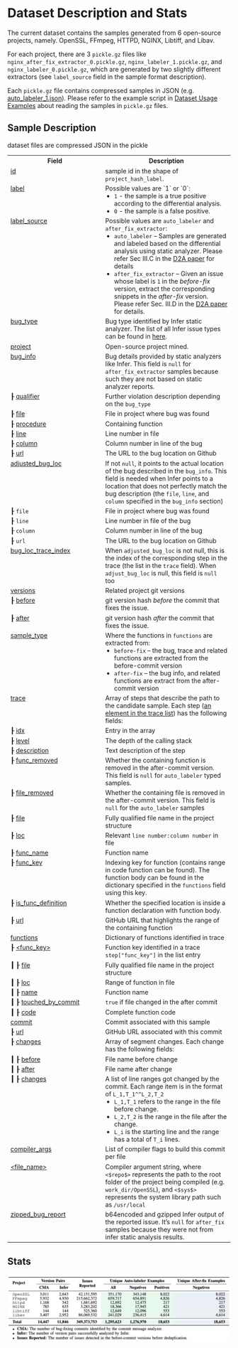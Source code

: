 # Dataset Description and Stats

The current dataset contains the samples generated from 6 open-source projects, namely. OpenSSL, FFmpeg, HTTPD, NGINX, Libtiff, and Libav. 

For each project, there are 3 `pickle.gz` files like `nginx_after_fix_extractor_0.pickle.gz`, `nginx_labeler_1.pickle.gz`, and `nginx_labeler_0.pickle.gz`, which are generated by two slightly different extractors (see `label_source` field in the sample format description).

Each `pickle.gz` file contains compressed samples in JSON (e.g. [auto_labeler_1.json](samples/auto_labeler_1.json)). Please refer to the example script in [Dataset Usage Examples](dataset_usage.md) about reading the samples in `pickle.gz` files.

## Sample Description

 dataset files are compressed JSON in the pickle

<table>
    <tr>
      <th width="200px">Field</th>
      <th>Description</th>
    </tr>
    <!-- row -->
    <tr>
      <td style="vertical-align:top"> <a href="samples/auto_labeler_1.json#L2" target="_blank">id</a> </td>
      <td> sample id in the shape of <code>project_hash_label</code>. </td>
    </tr>
    <tr>
      <td style="vertical-align:top"> <a href="samples/auto_labeler_1.json#L3" target="_blank">label</a> </td>
      <td> Possible values are `1` or `0`:
        <ul style="margin-left: 5px; margin-top: 0px; margin-bottom: 0px; padding-left: 15px;">
            <li> <code>1</code> - the sample is a true positive according to the differential analysis.</li>
            <li> <code>0</code> - the sample is a false positive. </li>
        </ul>
      </td>
    </tr>
    <!-- row -->
    <tr>
      <td style="vertical-align:top"> <a href="samples/auto_labeler_1.json#L4" target="_blank">label_source</a> </td>
      <td> Possible values are <code>auto_labeler</code> and <code>after_fix_extractor</code>:
          <ul style="margin-left: 5px; margin-top: 0px; margin-bottom: 0px; padding-left: 15px;">
              <li><code>auto_labeler</code> – Samples are generated and labeled based on the differential analysis using static analyzer. Please refer Sec III.C in the <a href="https://arxiv.org/abs/2102.07995"  target="_blank">D2A paper</a> for details</li>
              <li><code>after_fix_extractor</code> – Given an issue whose label is <code>1</code> in the <i>before-fix</i> version, extract the corresponding snippets in the <i>after-fix</i> version. Please refer Sec. III.D in the <a href="https://arxiv.org/abs/2102.07995"  target="_blank">D2A paper</a> for details.</li>
          </ul>
      </td>
    </tr>
    <!-- row -->
    <tr>
      <td style="vertical-align:top"> <a href="samples/auto_labeler_1.json#L5" target="_blank">bug_type</a> </td>
      <td>Bug type identified by Infer static analyzer. The list of all Infer issue types can be found in <a href="https://fbinfer.com/docs/all-issue-types" target="_blank">here</a>.
      </td>
    </tr>
    <!-- row -->
    <tr>
      <td style="vertical-align:top"> <a href="samples/auto_labeler_1.json#L6" target="_blank">project</a> </td>
      <td>Open-source project mined.</td>
    </tr>
    <!-- row -->
    <tr>
      <td style="vertical-align:top"> <a href="samples/auto_labeler_1.json#L7-L14" target="_blank">bug_info</a> </td>
      <td>Bug details provided by static analyzers like Infer. This field is <code>null</code> for <code>after_fix_extractor</code> samples because such they are not based on static analyzer reports.</td>
    </tr>
    <!-- row -->
    <tr>
      <td style="vertical-align:top"> &#9504; <a href="samples/auto_labeler_1.json#L8" target="_blank">qualifier</a> </td>
      <td>Further violation description depending on the <code>bug_type</code> </td>
    </tr>
    <!-- row -->
    <tr>
      <td style="vertical-align:top"> &#9504; <a href="samples/auto_labeler_1.json#L9" target="_blank">file</a> </td>
      <td> File in project where bug was found </td>
    </tr>
    <!-- row -->
    <tr>
      <td style="vertical-align:top"> &#9504; <a href="samples/auto_labeler_1.json#L10" target="_blank">procedure</a> </td>
      <td> Containing function </td>
    </tr>
    <!-- row -->
    <tr>
      <td style="vertical-align:top"> &#9504; <a href="samples/auto_labeler_1.json#L11" target="_blank">line</a> </td>
      <td> Line number in file </td>
    </tr>
    <!-- row -->
    <tr>
      <td style="vertical-align:top"> &#9504; <a href="samples/auto_labeler_1.json#L12" target="_blank">column</a> </td>
      <td> Column number in line of the bug </td>
    </tr>
    <!-- row -->
    <tr>
      <td style="vertical-align:top"> &#9504; <a href="samples/auto_labeler_1.json#L13" target="_blank">url</a> </td>
      <td> The URL to the bug location on Github  </td>
    </tr>
    <!-- row -->
    <tr>
      <td style="vertical-align:top"> <a href="samples/auto_labeler_1.json#L15" target="_blank">adjusted_bug_loc</a> </td>
      <td>
      If not <code>null</code>, it points to the actual location of the bug described in the <code>bug_info</code>. This field is needed when Infer points to a location that does not perfectly match the bug description (the <code>file</code>, <code>line</code>, and <code>column</code> specified in the <code>bug_info</code> section)
      </td>
    </tr>
    <!-- row -->
    <tr>
      <td style="vertical-align:top"> &#9504; <code>file</code> </td>
      <td> File in project where bug was found  </td>
    </tr>
    <!-- row -->
    <tr>
      <td style="vertical-align:top"> &#9504; <code>line</code> </td>
      <td> Line number in file of the bug  </td>
    </tr>
    <!-- row -->
    <tr>
      <td style="vertical-align:top"> &#9504; <code>column</code> </td>
      <td> Column number in line of the bug  </td>
    </tr>
    <!-- row -->
    <tr>
      <td style="vertical-align:top"> &#9504; <code>url</code> </td>
      <td> The URL to the bug location on Github  </td>
    </tr>
    <!-- row -->
    <tr>
      <td style="vertical-align:top"> <a href="samples/auto_labeler_1.json#L16" target="_blank">bug_loc_trace_index</a> </td>
      <td>
      When <code>adjusted_bug_loc</code> is not null, this is the index of the corresponding step in the trace (the list in the <code>trace</code> field). When <code>adjust_bug_loc</code> is null, this field is <code>null</code> too 
      </td>
    </tr>
    <!-- row -->
    <tr>
      <td style="vertical-align:top"> <a href="samples/auto_labeler_1.json#L17-L20" target="_blank">versions</a> </td>
      <td> Related project git versions </td>
    </tr>
    <!-- row -->
    <tr>
      <td style="vertical-align:top"> &#9504; <a href="samples/auto_labeler_1.json#L18" target="_blank">before</a> </td>
      <td> git version hash <i>before</i> the commit that fixes the issue. </td>
    </tr>
    <!-- row -->
    <tr>
      <td style="vertical-align:top"> &#9504; <a href="samples/auto_labeler_1.json#L19" target="_blank">after</a> </td>
      <td> git version hash <i>after</i> the commit that fixes the issue. </td>
    </tr>
    <!-- row -->
    <tr>
      <td style="vertical-align:top"> <a href="samples/auto_labeler_1.json#L21" target="_blank">sample_type</a> </td>
      <td>
     Where the functions in <code>functions</code> are extracted from:
        <ul style="margin-left: 5px; margin-top: 0px; margin-bottom: 0px; padding-left: 15px;">
            <li> <code>before-fix</code> – the bug, trace and related functions are extracted from the before-commit version</li>
            <li> <code>after-fix</code> – the bug info, and related functions are extract from the after-commit version </li>
        </ul>
      </td>
    </tr>
    <!-- row -->
    <tr>
      <td style="vertical-align:top"> <a href="samples/auto_labeler_1.json#L22-L1154" target="_blank">trace</a> </td>
      <td> Array of steps that describe the path to the candidate sample. Each step (<a href="samples/auto_labeler_1.json#L23-L35" target="_blank">an element in the trace list</a>) has the following fields:</td>
    </tr>
    <!-- row -->
    <tr>
      <td style="vertical-align:top"> &#9504; <a href="samples/auto_labeler_1.json#L24" target="_blank">idx</a> </td>
      <td> Entry in the array </td>
    </tr>
    <!-- row -->
    <tr>
      <td style="vertical-align:top"> &#9504; <a href="samples/auto_labeler_1.json#L25" target="_blank">level</a> </td>
      <td> The depth of the calling stack </td>
    </tr>
    <!-- row -->
    <tr>
      <td style="vertical-align:top"> &#9504; <a href="samples/auto_labeler_1.json#L26" target="_blank">description</a> </td>
      <td>Text description of the step</td>
    </tr>
    <!-- row -->
    <tr>
      <td style="vertical-align:top"> &#9504; <a href="samples/auto_labeler_1.json#L27" target="_blank">func_removed</a> </td>
      <td>Whether the containing function is removed in the after-commit version. This field is <code>null</code> for <code>auto_labeler</code> typed samples.</td>
    </tr>
    <!-- row -->
    <tr>
      <td style="vertical-align:top"> &#9504; <a href="samples/auto_labeler_1.json#L28" target="_blank">file_removed</a> </td>
      <td>Whether the containing file is removed in the after-commit version. This field is <code>null</code> for the <code>auto_labeler</code> samples</td>
    </tr>
    <!-- row -->
    <tr>
      <td style="vertical-align:top"> &#9504; <a href="samples/auto_labeler_1.json#L29" target="_blank">file</a> </td>
      <td>Fully qualified file name in the project structure</td>
    </tr>
    <!-- row -->
    <tr>
      <td style="vertical-align:top"> &#9504; <a href="samples/auto_labeler_1.json#L30" target="_blank">loc</a> </td>
      <td>Relevant <code>line number:column number</code> in file</td>
    </tr>
    <!-- row -->
    <tr>
      <td> &#9504; <a href="samples/auto_labeler_1.json#L31" target="_blank">func_name</a> </td>
      <td>Function name</td>
    </tr>
    <!-- row -->
    <tr>
      <td style="vertical-align:top"> &#9504; <a href="samples/auto_labeler_1.json#L32" target="_blank">func_key</a> </td>
      <td>Indexing key for function (contains range in code function can be found). The function body can be found in the dictionary specified in the <code>functions</code> field using this key.</td>
    </tr>
    <!-- row -->
    <tr>
      <td style="vertical-align:top"> &#9504; <a href="samples/auto_labeler_1.json#L33" target="_blank">is_func_definition</a> </td>
      <td>Whether the specified location is inside a function declaration with function body.</td>
    </tr>
    <!-- row -->
    <tr>
      <td style="vertical-align:top"> &#9504; <a href="samples/auto_labeler_1.json#L34" target="_blank">url</a> </td>
      <td>GitHub URL that highlights the range of the containing function</td>
    </tr>
    <!-- row -->
    <tr>
      <td style="vertical-align:top">  <a href="samples/auto_labeler_1.json#L1155-L1219" target="_blank">functions</a> </td>
      <td>Dictionary of functions identified in trace</td>
    </tr>
    <!-- row -->
    <tr>
      <td style="vertical-align:top"> &#9504; <a href="samples/auto_labeler_1.json#L1156" target="_blank">&lt;func_key&gt;</a> </td>
      <td>Function key identified in a trace <code>step["func_key"]</code> in the list entry</td>
    </tr>
    <!-- row -->
    <tr>
      <td style="vertical-align:top"> <b>&#9475;</b> &#9504; <a href="samples/auto_labeler_1.json#L1157" target="_blank">file</a></td>
      <td> Fully qualified file name in the project structure </td>
    </tr>
    <!-- row -->
    <tr>
      <td style="vertical-align:top"> <b>&#9475;</b> &#9504; <a href="samples/auto_labeler_1.json#L1158" target="_blank">loc</a> </td>
      <td>Range of function in file </td>
    </tr>
    <!-- row -->
    <tr>
      <td style="vertical-align:top"> <b>&#9475;</b> &#9504; <a href="samples/auto_labeler_1.json#L1159" target="_blank">name</a> </td>
      <td> Function name </td>
    </tr>
    <!-- row -->
    <tr>
      <td style="vertical-align:top"> <b>&#9475;</b> &#9504; <a href="samples/auto_labeler_1.json#L1160" target="_blank">touched_by_commit</a> </td>
      <td><code>true</code> if file changed in the after commit</td>
    </tr>
    <!-- row -->
    <tr>
      <td style="vertical-align:top"> <b>&#9475;</b> &#9504; <a href="samples/auto_labeler_1.json#L1161" target="_blank">code</a> </td>
      <td>Complete function code</td>
    </tr>
     <!-- row -->
    <tr>
      <td style="vertical-align:top">  <a href="samples/auto_labeler_1.json#L1220-L1483" target="_blank">commit</a> </td>
      <td>Commit associated with this sample</td>
    </tr>
    <!-- row -->
    <tr>
      <td style="vertical-align:top"> &#9504; <a href="samples/auto_labeler_1.json#L1221" target="_blank">url</a> </td>
      <td>GitHub URL associated with this commit</td>
    </tr>
    <!-- row -->
    <tr>
      <td style="vertical-align:top"> &#9504; <a href="samples/auto_labeler_1.json#L1222-L1482" target="_blank">changes</a> </td>
      <td>Array of segment changes. Each change has the following fields:</td>
    </tr>
    <!-- row -->
    <tr>
      <td style="vertical-align:top"> <b>&#9475;</b> &#9504; <a href="samples/auto_labeler_1.json#L1224" target="_blank">before</a> </td>
      <td> File name before change </td>
    </tr>
    <!-- row -->
    <tr>
      <td style="vertical-align:top"> <b>&#9475;</b> &#9504; <a href="samples/auto_labeler_1.json#L1225" target="_blank">after</a> </td>
      <td> File name after change </td>
    </tr>
    <!-- row -->
    <tr>
      <td style="vertical-align:top"> <b>&#9475;</b> &#9504; <a href="samples/auto_labeler_1.json#L1226-L1228" target="_blank">changes</a> </td>
      <td> A list of line ranges got changed by the commit. Each range item is in the format of <code>L_1,T_1^^L_2,T_2</code>
        <ul style="margin-left: 5px; margin-top: 0px; margin-bottom: 0px; padding-left: 15px;">
            <li> <code>L_1,T_1</code> refers to the range in the file before change.</li>
            <li> <code>L_2,T_2</code> is the range in the file after the change. </li>
            <li> <code>L_i</code> is the starting line and the range has a total of <code>T_i</code> lines. </li>
        </ul>
      </td>
    </tr>
    <!-- row -->
    <tr>
      <td style="vertical-align:top"> <a href="samples/auto_labeler_1.json#L1484-L1493" target="_blank">compiler_args</a> </td>
      <td> List of compiler flags to build this commit per file </td>
    </tr>
    <!-- row -->
    <tr>
      <td style="vertical-align:top"> <a href="samples/auto_labeler_1.json#L1485" target="_blank">&lt;file_name&gt;</a> </td>
      <td> Compiler argument string, where <code><$repo$></code> represents the path to the root folder of the project being compiled (e.g. <code>work_dir/OpenSSL</code>), and <code><$sys$></code> represents the system library path such as <code>/usr/local</code> </td>
    </tr>
    <!-- row -->
    <tr>
      <td style="vertical-align:top"> <a href="samples/auto_labeler_1.json#L1494" target="_blank">zipped_bug_report</a> </td>
      <td> b64encoded and gzipped Infer output of the reported issue. It’s <code>null</code> for <code>after_fix</code> samples because they were not from infer static analysis results.  </td>
    </tr>
    <!-- row -->
</table>




## Stats

![The Overview of D2A Dataset Generation Pipeline.](assets/gen_result.png)